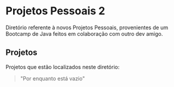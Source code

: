 # Projetos Pessoais 2

Diretório referente à novos Projetos Pessoais, provenientes de um Bootcamp de Java feitos em colaboração com outro dev amigo.

## Projetos

Projetos que estão localizados neste diretório: 

>"Por enquanto está vazio"
